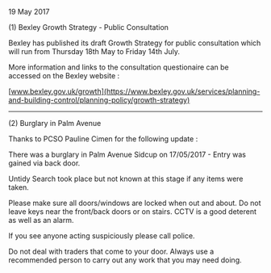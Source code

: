 19 May 2017

(1) Bexley Growth Strategy - Public Consultation

Bexley has published its draft Growth Strategy for public consultation which will run from Thursday 18th May to Friday 14th July.

More information and links to the consultation questionaire can be accessed on the Bexley website :

[www.bexley.gov.uk/growth](https://www.bexley.gov.uk/services/planning-and-building-control/planning-policy/growth-strategy)

---

(2) Burglary in Palm Avenue

Thanks to PCSO Pauline Cimen for the following update :

There was a burglary in Palm Avenue Sidcup on 17/05/2017 - Entry was gained via back door.

Untidy Search took place but not known at this stage if any items were taken.

Please make sure all doors/windows are locked when out and about. Do not leave keys near the front/back doors or on stairs. CCTV is a good deterent as well as an alarm.

If you see anyone acting suspiciously please call police.

Do not deal with traders that come to your door. Always use a recommended person to carry out any work that you may need doing.
